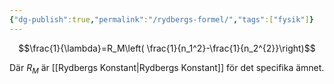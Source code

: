 ```yaml
---
{"dg-publish":true,"permalink":"/rydbergs-formel/","tags":["fysik"]}
---
```


$$\frac{1}{\lambda}=R_M\left( \frac{1}{n_1^2}-\frac{1}{n_2^{2}}\right)$$

Där $R_M$ är [[Rydbergs Konstant\|Rydbergs Konstant]] för det specifika ämnet.